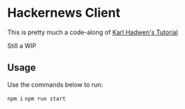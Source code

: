 # Hackernews Client

This is pretty much a code-along of [Karl Hadwen's Tutorial](https://www.youtube.com/watch?v=7DLRJj1YjvQ)

Still a WIP

## Usage

Use the commands below to run:

`npm i`
`npm run start`
